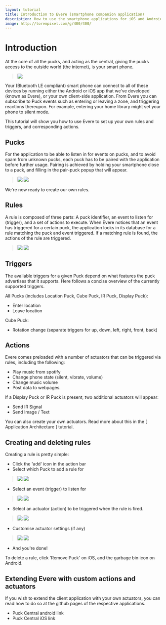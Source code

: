 ```yaml
---
layout: tutorial
title: Introduction to Evere (smartphone companion application)
description: How to use the smartphone applications for iOS and Android to create your own rules.
image: http://lorempixel.com/g/400/400/
---
```


# Introduction

At the core of all the pucks, and acting as the central, giving the pucks access to the outside world (the internet), is your smart phone.

> ![](/mbed-pucks/images/smartphone-apps/whiteboard_2.jpg)

Your (Bluetooth LE compliant) smart phone can connect to all of these devices by running either the Android or iOS app that we've developed (known as Evere), or your own client-side application.
From Evere you can subscribe to Puck events such as entering or leaving a zone, and triggering reactions thereupon. For example, entering your home library might set your phone to silent mode.

This tutorial will show you how to use Evere to set up your own rules and triggers, and corresponding actions.

## Pucks

For the application to be able to listen in for events on pucks, and to avoid spam from unknown pucks, each puck has to be paired with the application before further usage.
Pairing is achieved by holding your smartphone close to a puck, and filling in the pair-puck popup that will appear.

> ![](/mbed-pucks/images/smartphone-apps/pair_puck_ios.PNG)
> ![](/mbed-pucks/images/smartphone-apps/pair_puck_android.png)

We're now ready to create our own rules.

## Rules

A rule is composed of three parts: A puck identifier, an event to listen for (trigger), and a set of actions to execute.
When Evere notices that an event has triggered for a certain puck, the application looks in its database for a rule matching the puck and event triggered. If a matching rule is found, the actions of the rule are triggered.

> ![](/mbed-pucks/images/smartphone-apps/rules_overview_ios.PNG)
> ![](/mbed-pucks/images/smartphone-apps/rules_overview_android.png)

## Triggers

The available triggers for a given Puck depend on what features the puck advertises that it supports. Here follows a concise overview of the currently supported triggers.

All Pucks (includes Location Puck, Cube Puck, IR Puck, Display Puck):

- Enter location
- Leave location

Cube Puck:

- Rotation change (separate triggers for up, down, left, right, front, back)

## Actions

Evere comes preloaded with a number of actuators that can be triggered via rules, including the following:

- Play music from spotify
- Change phone state (silent, vibrate, volume)
- Change music volume
- Post data to webpages.

If a Display Puck or IR Puck is present, two additional actuators will appear:

- Send IR Signal
- Send Image / Text

You can also create your own actuators. Read more about this in the [ Application Architecture ] tutorial.

## Creating and deleting rules

Creating a rule is pretty simple:

- Click the 'add' icon in the action bar
- Select which Puck to add a rule for

> ![](/mbed-pucks/images/smartphone-apps/select_puck_ios.PNG)
> ![](/mbed-pucks/images/smartphone-apps/select_puck_android.png)

- Select an event (trigger) to listen for

> ![](/mbed-pucks/images/smartphone-apps/select_trigger_ios.PNG)
> ![](/mbed-pucks/images/smartphone-apps/select_trigger_android.png)

- Select an actuator (action) to be triggered when the rule is fired.

> ![](/mbed-pucks/images/smartphone-apps/select_actuator_ios.PNG)
> ![](/mbed-pucks/images/smartphone-apps/select_actuator_android.png)

- Customise actuator settings (if any)

> ![](/mbed-pucks/images/smartphone-apps/select_actuator_settings_ios.PNG)
> ![](/mbed-pucks/images/smartphone-apps/select_actuator_settings_android.png)

- And you're done!


To delete a rule, click 'Remove Puck' on iOS, and the garbage bin icon on Android.


## Extending Evere with custom actions and actuators

If you wish to extend the client application with your own actuators, you can read how to do so at the github pages of the respective applications.

- Puck Central android link
- Puck Central iOS link

